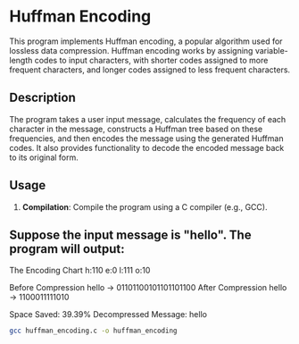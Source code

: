 # Huffman Encoding

This program implements Huffman encoding, a popular algorithm used for lossless data compression. Huffman encoding works by assigning variable-length codes to input characters, with shorter codes assigned to more frequent characters, and longer codes assigned to less frequent characters.

## Description

The program takes a user input message, calculates the frequency of each character in the message, constructs a Huffman tree based on these frequencies, and then encodes the message using the generated Huffman codes. It also provides functionality to decode the encoded message back to its original form.

## Usage

1. **Compilation**: Compile the program using a C compiler (e.g., GCC).

## Suppose the input message is "hello". The program will output:

The Encoding Chart 
h:110
e:0
l:111
o:10

Before Compression
hello -> 01101100101101101100
After Compression
hello -> 1100011111010

Space Saved: 39.39%
Decompressed Message: hello
   ```bash
   gcc huffman_encoding.c -o huffman_encoding
